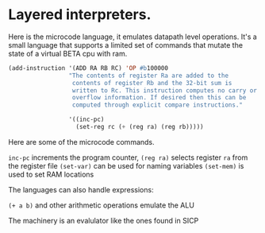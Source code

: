 # Layered interpreters.

Here is the microcode language, it emulates datapath level
operations. It's a small language that supports a limited set of
commands that mutate the state of a virtual BETA cpu with ram.


```lisp
(add-instruction '(ADD RA RB RC) 'OP #b100000                 
                 "The contents of register Ra are added to the
                  contents of register Rb and the 32-bit sum is
                  written to Rc. This instruction computes no carry or
                  overflow information. If desired then this can be
                  computed through explicit compare instructions."

                 '((inc-pc)
                   (set-reg rc (+ (reg ra) (reg rb)))))
```

Here are some of the microcode commands.  

`inc-pc` increments the program counter, 
`(reg ra)` selects register `ra` from the register file
`(set-var)` can be used for naming variables
`(set-mem)` is used to set RAM locations

The languages can also handle expressions:  

`(+ a b)` and other arithmetic operations emulate the ALU

The machinery is an evalulator like the ones found in SICP
